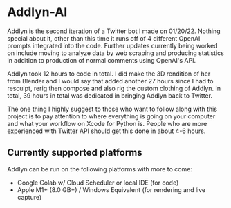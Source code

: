 # Addlyn-AI


Addlyn is the second iteration of a Twitter bot I made on 01/20/22. Nothing special about it, other than this time it runs off of 4 different OpenAI prompts integrated into the code. Further updates currently being worked on include moving to analyze data by web scraping and producing statistics in addition to production of normal comments using OpenAI's API.


Addlyn took 12 hours to code in total. I did make the 3D rendition of her from Blender and I would say that added another 27 hours since I had to resculpt, rerig then compose and also rig the custom clothing of Addlyn. In total, 39 hours in total was dedicated in bringing Addlyn back to Twitter.


The one thing I highly suggest to those who want to follow along with this project is to pay attention to where everything is going on your computer and what your workflow on Xcode for Python is. People who are more experienced with Twitter API should get this done in about 4-6 hours.

## Currently supported platforms 

Addlyn can be run on the following platforms with more to come: 
  - Google Colab w/ Cloud Scheduler or local IDE (for code)
  - Apple M1+ (8.0 GB+) / Windows Equivalent (for rendering and live capture)

